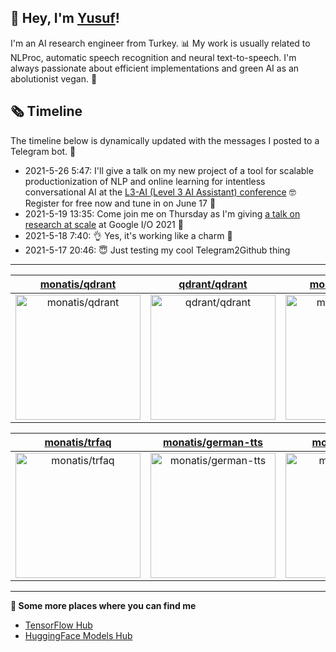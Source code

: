 ## 👋 Hey, I'm [Yusuf](https://www.linkedin.com/in/yusuf-sar%C4%B1g%C3%B6z-4bb826ba/)!

I'm an AI research engineer from Turkey. 📊 My work is usually related to NLProc, automatic speech recognition and neural text-to-speech. I'm always passionate about efficient implementations and green AI as an abolutionist vegan. 🌱
## 🗞️ Timeline
The timeline below is dynamically updated with the messages I posted to a Telegram bot. 🤖
- 2021-5-26 5:47: I'll give a talk on my new project of a tool for scalable productionization of NLP and online learning for intentless conversational AI at the [L3-AI (Level 3 AI Assistant) conference](https://l3-ai.dev) 🤓 Register for free now and tune in on June 17 🤙
- 2021-5-19 13:35: Come join me on Thursday as I'm giving [a talk on research at scale](https://gdg.community.dev/events/details/google-io-community-lounge-meetups-presents-machine-learning-developers-meetup-emeaapac/) at Google I/O 2021 🎉
- 2021-5-18 7:40: 👌 Yes, it's working like a charm 🥳
- 2021-5-17 20:46: 😇 Just testing my cool Telegram2Github thing

---

| [monatis/qdrant](https://github.com/monatis/qdrant) | [qdrant/qdrant](https://github.com/qdrant/qdrant) | [monatis/mdium](https://github.com/monatis/mdium) |
| :-: | :-: | :-: |
| <a href="https://github.com/monatis/qdrant"><img src="https://github.com/monatis/monatis/raw/main/DISPLAY.jpg" alt="monatis/qdrant" title="monatis/qdrant" width="200" height="200"></a> | <a href="https://github.com/qdrant/qdrant"><img src="https://github.com/monatis/monatis/raw/main/DISPLAY.jpg" alt="qdrant/qdrant" title="qdrant/qdrant" width="200" height="200"></a> | <a href="https://github.com/monatis/mdium"><img src="https://github.com/monatis/monatis/raw/main/DISPLAY.jpg" alt="monatis/mdium" title="monatis/mdium" width="200" height="200"></a> |

| [monatis/trfaq](https://github.com/monatis/trfaq) | [monatis/german-tts](https://github.com/monatis/german-tts) | [monatis/slides](https://github.com/monatis/slides) |
| :-: | :-: | :-: |
| <a href="https://github.com/monatis/trfaq"><img src="https://github.com/monatis/monatis/raw/main/DISPLAY.jpg" alt="monatis/trfaq" title="monatis/trfaq" width="200" height="200"></a> | <a href="https://github.com/monatis/german-tts"><img src="https://github.com/monatis/monatis/raw/main/DISPLAY.jpg" alt="monatis/german-tts" title="monatis/german-tts" width="200" height="200"></a> | <a href="https://github.com/monatis/slides"><img src="https://github.com/monatis/monatis/raw/main/DISPLAY.jpg" alt="monatis/slides" title="monatis/slides" width="200" height="200"></a> |



---

**🤙 Some more places where you can find me**
- [TensorFlow Hub](https://tfhub.dev/monatis)
- [HuggingFace Models Hub](https://huggingface.co/mys)